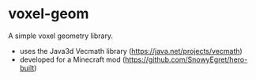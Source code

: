 # voxel-geom
A simple voxel geometry library.

* uses the Java3d Vecmath library (https://java.net/projects/vecmath)
* developed for a Minecraft mod (https://github.com/SnowyEgret/hero-built)

